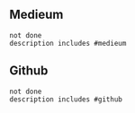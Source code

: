 ## Medieum
```tasks
not done
description includes #medieum
```

## Github
```tasks
not done
description includes #github 
```
